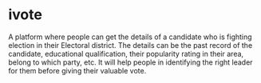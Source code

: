 # ivote
A platform where people can get the details of a candidate who is fighting election in their Electoral district. The details can be the past record of the candidate, educational qualification, their popularity rating in their area, belong to which party, etc. It will help people in identifying the right leader for them before giving their valuable vote.

